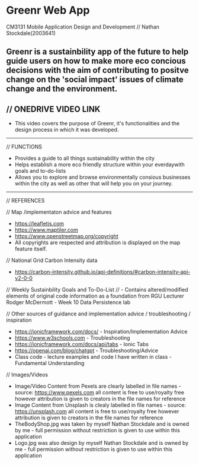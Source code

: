 # Greenr Web App
CM3131 Mobile Application Design and Development 
// Nathan Stockdale(2003641)

Greenr is a sustainbility app of the future to help guide users on how to make more eco concious decisions with the aim of contributing to positve change on the  'social impact' issues of climate change and the environment.
-------
// ONEDRIVE VIDEO LINK 
-
- This video covers the purpose of Greenr, it's functionalities and the design process in which it was developed. 
-------
// FUNCTIONS
- Provides a guide to all things sustainability within the city 
- Helps establish a more eco friendly structure within your everdaywith goals and to-do-lists
- Allows you to explore and browse environmentally consious businesses within the city as well as other that will help you on your journey.
-------
// REFERENCES

// Map /implementaton advice and features
- https://leafletjs.com 
- https://www.maptiler.com 
- https://www.openstreetmap.org/copyright 
- All copyrights are respected and attribution is displayed on the map feature itself. 

// National Grid Carbon Intensity data 
- https://carbon-intensity.github.io/api-definitions/#carbon-intensity-api-v2-0-0

// Weekly Sustainbility Goals and To-Do-List
// - Contains altered/modified elements of original code information as a foundation from RGU Lecturer Rodger McDermott - Week 10 Data Persistence lab

// Other sources of guidance and implementation advice / troubleshooting / inspiration 
- https://ionicframework.com/docs/ - Inspiration/Implementation Advice 
- https://www.w3schools.com - Troubleshooting
- https://ionicframework.com/docs/api/tabs - Ionic Tabs 
- https://openai.com/blog/chatgpt - Troubleshooting/Advice 
- Class code - lecture examples and code I have written in class - Fundamental Understanding 

// Images/Videos 
- Image/Video Content from Pexels are clearly labelled in file names - source: https://www.pexels.com all content is free to use/royalty free however attribution is given to creators in the file names for reference
-  Image Content from Unsplash is clealy labelled in file names - source: https://unsplash.com all content is free to use/royalty free however attribution is given to creators in the file names for reference
- TheBodyShop.jpg was taken by myself Nathan Stockdale and is owned by me - full permission without restriction is given to use within this application 
- Logo.jpg was also design by myself Nathan Stockdale and is owned by me - full permission without restriction is given to use within this application 
